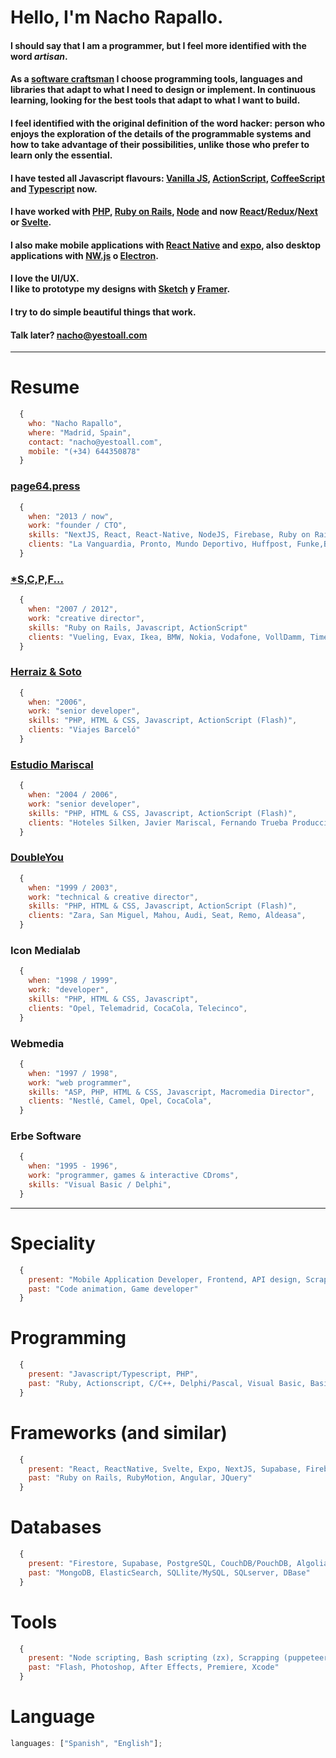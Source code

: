 # Hello, I'm Nacho Rapallo.

#### I should say that I am a programmer, but I feel more identified with the word **_artisan_**.

#### As a [software craftsman](https://en.wikipedia.org/wiki/Software_craftsmanship) I choose programming tools, languages and libraries that adapt to what I need to design or implement. In continuous learning, looking for the best tools that adapt to what I want to build.

#### I feel identified with the original definition of the word hacker: person who enjoys the exploration of the details of the programmable systems and how to take advantage of their possibilities, unlike those who prefer to learn only the essential.

#### I have tested all Javascript flavours: [Vanilla JS](http://vanilla-js.com), [ActionScript](https://es.wikipedia.org/wiki/ActionScript), [CoffeeScript](https://coffeescript.org) and [Typescript](https://www.typescriptlang.org) now.

#### I have worked with [PHP](https://www.php.net/manual/es/intro-whatis.php), [Ruby on Rails](https://rubyonrails.org), [Node](https://nodejs.org/es/) and now [React](https://es.reactjs.org)/[Redux](https://es.redux.js.org)/[Next](https://nextjs.org) or [Svelte](https://svelte.dev).

#### I also make mobile applications with <a href="https://reactnative.dev" target="_blank">React Native</a> and <a href="https://expo.dev" target="_blank">expo</a>, also desktop applications with [NW.js](https://nwjs.io) o [Electron](https://www.electronjs.org).

#### I love the UI/UX.<br>I like to prototype my designs with [Sketch](https://www.sketch.com) y [Framer](https://www.framer.com/).

#### I try to do simple beautiful things that work.

#### Talk later? nacho@yestoall.com

---

# Resume

```js
  {
    who: "Nacho Rapallo",
    where: "Madrid, Spain",
    contact: "nacho@yestoall.com",
    mobile: "(+34) 644350878"
  }
```

### [page64.press](https://page64.press)

```js
  {
    when: "2013 / now",
    work: "founder / CTO",
    skills: "NextJS, React, React-Native, NodeJS, Firebase, Ruby on Rails"
    clients: "La Vanguardia, Pronto, Mundo Deportivo, Huffpost, Funke,Bauer Media Group, La Razón, El Periódico, Prensa Ibérica, TVguia, TVmovie, Prisa, Zapi, Agile..."
  }
```

### [\*S,C,P,F...](http://www.scpf.com)

```js
  {
    when: "2007 / 2012",
    work: "creative director",
    skills: "Ruby on Rails, Javascript, ActionScript"
    clients: "Vueling, Evax, Ikea, BMW, Nokia, Vodafone, VollDamm, Timeout, CocaCola, Pepsi, Ayuntamiento Barcelona..."
  }
```

### [Herraiz & Soto](https://www.herraizsoto.com)

```js
  {
    when: "2006",
    work: "senior developer",
    skills: "PHP, HTML & CSS, Javascript, ActionScript (Flash)",
    clients: "Viajes Barceló"
  }
```

### [Estudio Mariscal](https://mariscal.com/)

```js
  {
    when: "2004 / 2006",
    work: "senior developer",
    skills: "PHP, HTML & CSS, Javascript, ActionScript (Flash)",
    clients: "Hoteles Silken, Javier Mariscal, Fernando Trueba Producciones, Copa America",
  }
```

### [DoubleYou](http://www.doubleyou.com)

```js
  {
    when: "1999 / 2003",
    work: "technical & creative director",
    skills: "PHP, HTML & CSS, Javascript, ActionScript (Flash)",
    clients: "Zara, San Miguel, Mahou, Audi, Seat, Remo, Aldeasa",
  }
```

### Icon Medialab

```js
  {
    when: "1998 / 1999",
    work: "developer",
    skills: "PHP, HTML & CSS, Javascript",
    clients: "Opel, Telemadrid, CocaCola, Telecinco",
  }
```

### Webmedia

```js
  {
    when: "1997 / 1998",
    work: "web programmer",
    skills: "ASP, PHP, HTML & CSS, Javascript, Macromedia Director",
    clients: "Nestlé, Camel, Opel, CocaCola",
  }
```

### Erbe Software

```js
  {
    when: "1995 - 1996",
    work: "programmer, games & interactive CDroms",
    skills: "Visual Basic / Delphi",
  }
```

---

# Speciality

```js
  {
    present: "Mobile Application Developer, Frontend, API design, Scrapping, Design, Creativity",
    past: "Code animation, Game developer"
  }
```

# Programming

```js
  {
    present: "Javascript/Typescript, PHP",
    past: "Ruby, Actionscript, C/C++, Delphi/Pascal, Visual Basic, Basic, Assembler (z80/8088)"
  }
```

# Frameworks (and similar)

```js
  {
    present: "React, ReactNative, Svelte, Expo, NextJS, Supabase, Firebase, GraphQL, Electron, NWjs",
    past: "Ruby on Rails, RubyMotion, Angular, JQuery"
  }
```

# Databases

```js
  {
    present: "Firestore, Supabase, PostgreSQL, CouchDB/PouchDB, Algolia, GraphQL, prisma",
    past: "MongoDB, ElasticSearch, SQLlite/MySQL, SQLserver, DBase"
  }
```

# Tools

```js
  {
    present: "Node scripting, Bash scripting (zx), Scrapping (puppeteer), VScode, Sketch, Balsamiq mockups, iTerm",
    past: "Flash, Photoshop, After Effects, Premiere, Xcode"
  }
```

# Language

```js
languages: ["Spanish", "English"];
```
